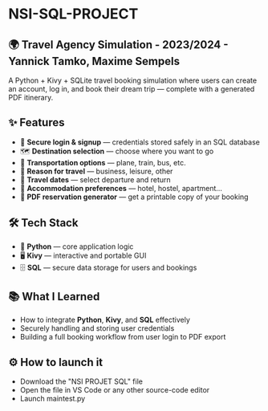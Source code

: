 # NSI-SQL-PROJECT 
## 🌍 Travel Agency Simulation - 2023/2024 - Yannick Tamko, Maxime Sempels

A Python + Kivy + SQLite travel booking simulation where users can create an account, log in, and book their dream trip — complete with a generated PDF itinerary.

## ✨ Features
- 🔑 **Secure login & signup** — credentials stored safely in an SQL database  
- 🗺 **Destination selection** — choose where you want to go  
- 🚆 **Transportation options** — plane, train, bus, etc.  
- 🎯 **Reason for travel** — business, leisure, other  
- 📅 **Travel dates** — select departure and return  
- 🏨 **Accommodation preferences** — hotel, hostel, apartment…  
- 📄 **PDF reservation generator** — get a printable copy of your booking  

## 🛠 Tech Stack
- 🐍 **Python** — core application logic  
- 🖥 **Kivy** — interactive and portable GUI  
- 🗄 **SQL** — secure data storage for users and bookings  

## 📚 What I Learned
- How to integrate **Python**, **Kivy**, and **SQL** effectively  
- Securely handling and storing user credentials  
- Building a full booking workflow from user login to PDF export

## ⚙️ How to launch it
- Download the "NSI PROJET SQL" file
- Open the file in VS Code or any other source-code editor
- Launch maintest.py 
